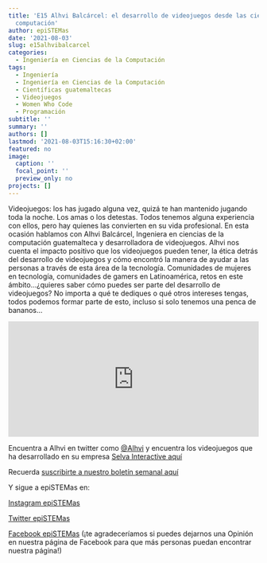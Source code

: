 ```yaml
---
title: 'E15 Alhvi Balcárcel: el desarrollo de videojuegos desde las ciencias de la
  computación'
author: epiSTEMas
date: '2021-08-03'
slug: e15alhvibalcarcel
categories:
  - Ingeniería en Ciencias de la Computación
tags:
  - Ingeniería
  - Ingeniería en Ciencias de la Computación
  - Científicas guatemaltecas
  - Videojuegos
  - Women Who Code
  - Programación
subtitle: ''
summary: ''
authors: []
lastmod: '2021-08-03T15:16:30+02:00'
featured: no
image:
  caption: ''
  focal_point: ''
  preview_only: no
projects: []
---
```


Videojuegos: los has jugado alguna vez, quizá te han mantenido jugando toda la noche. Los amas o los detestas. Todos tenemos alguna experiencia con ellos, pero hay quienes las convierten en su vida profesional. En esta ocasión hablamos con Alhvi Balcárcel, Ingeniera en ciencias de la computación guatemalteca y desarrolladora de videojuegos. Alhvi nos cuenta el impacto positivo que los videojuegos pueden tener, la ética detrás del desarrollo de videojuegos y cómo encontró la manera de ayudar a las personas a través de esta área de la tecnología. Comunidades de mujeres en tecnología, comunidades de gamers en Latinoamérica, retos en este ámbito...¿quieres saber cómo puedes ser parte del desarrollo de videojuegos? No importa a qué te dediques o qué otros intereses tengas, todos podemos formar parte de esto, incluso si solo tenemos una penca de bananos...

<iframe src="https://open.spotify.com/embed/episode/0jbkeEvgt995hGMVcjeRb3" width="100%" height="232" frameBorder="0" allowtransparency="true" allow="encrypted-media"></iframe>

Encuentra a Alhvi en twitter como [@Alhvi](https://twitter.com/alhvi?lang=en) y encuentra los videojuegos que ha desarrollado en su empresa [Selva Interactive aquí](https://selvainteractive.com/site/)


Recuerda [suscribirte a nuestro boletín semanal aquí](http://eepurl.com/hyEnr1)

Y sigue a epiSTEMas en:

[Instagram epiSTEMas](https://www.instagram.com/epistemas/)  

[Twitter epiSTEMas](https://twitter.com/epiSTEMas_Pod)

[Facebook epiSTEMas](https://www.facebook.com/epiSTEMasPod) (¡te agradeceríamos si puedes dejarnos una Opinión en nuestra página de Facebook para que más personas puedan encontrar nuestra página!)
